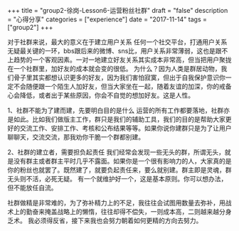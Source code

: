 +++
title = "group2-徐岗-Lesson6-运营粉丝社群"
draft = "false"
description = "心得分享"
categories = ["experience"]
date = "2017-11-14"
tags =["group2"]
+++


对于社群来说，最大的意义在于建立用户关系
任何一个社交平台，打通用户关系无疑最关键的一环，bbs跟后来的微博、sns比，用户关系非常薄弱，这也是跟不上趋势的一个客观因素。一对一地建立好友关系其实成本非常高，但当把用户聚拢在一个社群里，加好友的成本就会变的很低。
为什么？因为人类是群居动物，我们骨子里其实都想认识更多的好友，因为我们害怕寂寞，但出于自我保护意识你一定不会随便跟一个陌生人加好友，但当大家坐在一起，随着友谊的加深，你的戒备心会降低，或者出于某些原因，你会不自觉的想加好友。这是人性。

1、社群不能为了建而建，先要明白目的是什么
运营的所有工作都要落地，社群亦是如此。比如我们做版主工作，群只是我们的辅助工具，我们的目的是帮助大家更好的交流工作、安排工作、考核和公布结果等等。如果你说你建群只是为了让用户聊聊天，交流交流，那我劝你干脆一个群都别建。

2、社群的建立者，需要担负起责任
我们经常会发现一些无头的群，所谓无头，就是没有群主或者群主平时几乎不露面。如果你是一个很有影响力的人，大家真的是你的粉丝也就罢了。既然建了，就要负起责任来，要么就别建。群主即是灵魂，群无头则不活，必死无疑。
有一个就维护好一个，这是基本原则。你可以想办法，但不能放任自流。

社群做精是非常难的，为了弥补精力上的不足，我往往会试图用数量去弥补，用战术上的勤奋来掩盖战略上的懒惰，往往却得不偿失，一则成本高，二则越来越分身乏术。
我必须得反省，接下来我也会努力朝着如何更精的方向去努力。

